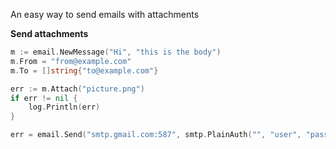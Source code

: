 An easy way to send emails with attachments

**Send attachments**

```go
m := email.NewMessage("Hi", "this is the body")
m.From = "from@example.com"
m.To = []string{"to@example.com"}

err := m.Attach("picture.png")
if err != nil {
	log.Println(err)
}

err = email.Send("smtp.gmail.com:587", smtp.PlainAuth("", "user", "password", "smtp.gmail.com"), m)
```
